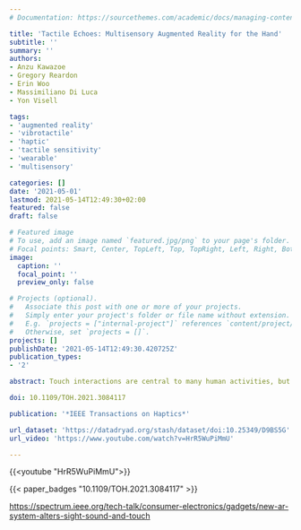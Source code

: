 ```yaml
---
# Documentation: https://sourcethemes.com/academic/docs/managing-content/

title: 'Tactile Echoes: Multisensory Augmented Reality for the Hand'
subtitle: ''
summary: ''
authors:
- Anzu Kawazoe
- Gregory Reardon
- Erin Woo
- Massimiliano Di Luca
- Yon Visell

tags:
- 'augmented reality'
- 'vibrotactile'
- 'haptic'
- 'tactile sensitivity'
- 'wearable'
- 'multisensory'

categories: []
date: '2021-05-01'
lastmod: 2021-05-14T12:49:30+02:00
featured: false
draft: false

# Featured image
# To use, add an image named `featured.jpg/png` to your page's folder.
# Focal points: Smart, Center, TopLeft, Top, TopRight, Left, Right, BottomLeft, Bottom, BottomRight.
image:
  caption: ''
  focal_point: ''
  preview_only: false

# Projects (optional).
#   Associate this post with one or more of your projects.
#   Simply enter your project's folder or file name without extension.
#   E.g. `projects = ["internal-project"]` references `content/project/deep-learning/index.md`.
#   Otherwise, set `projects = []`.
projects: []
publishDate: '2021-05-14T12:49:30.420725Z'
publication_types:
- '2'

abstract: Touch interactions are central to many human activities, but there are few technologies for computationally augmenting free-hand interactions with real environments. Here, we describe Tactile Echoes, a finger-wearable system for augmenting touch interactions with physical objects. This system captures and processes touch-elicited vibrations in real-time in order to enliven tactile experiences. We process these signals via a parametric signal processing network in order to generate responsive tactile and auditory feedback. Just as acoustic echoes are produced through the delayed replication and modification of sounds, so are Tactile Echoes produced through transformations of vibrotactile inputs in the skin. The echoes also reflect the contact interactions and touched objects involved. A transient tap produces discrete echoes, while a continuous slide yields sustained feedback. We also demonstrate computational and spatial tracking methods that allow these effects to be selectively assigned to different objects or actions. A large variety of distinct multisensory effects can be designed via ten processing parameters. We investigated how Tactile Echoes are perceived in several perceptual experiments using multidimensional scaling methods. This allowed us to deduce low-dimensional, semantically grounded perceptual descriptions. We present several virtual and augmented reality applications of Tactile Echoes. In a user study, we found that these effects made interactions more responsive and engaging. Our findings show how to endow a large variety of touch interactions with expressive multisensory effects.

doi: 10.1109/TOH.2021.3084117

publication: '*IEEE Transactions on Haptics*'

url_dataset: 'https://datadryad.org/stash/dataset/doi:10.25349/D9BS5G'
url_video: 'https://www.youtube.com/watch?v=HrR5WuPiMmU'

---
```



{{<youtube "HrR5WuPiMmU">}}



{{< paper_badges "10.1109/TOH.2021.3084117" >}}


https://spectrum.ieee.org/tech-talk/consumer-electronics/gadgets/new-ar-system-alters-sight-sound-and-touch
